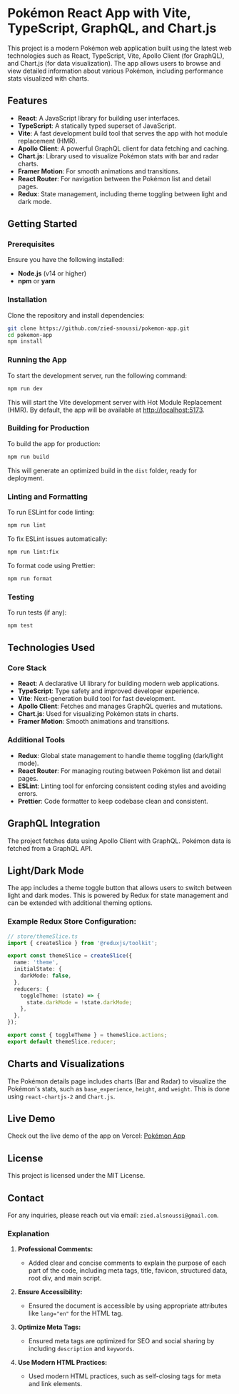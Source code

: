 # Pokémon React App with Vite, TypeScript, GraphQL, and Chart.js

This project is a modern Pokémon web application built using the latest web technologies such as React, TypeScript, Vite, Apollo Client (for GraphQL), and Chart.js (for data visualization). The app allows users to browse and view detailed information about various Pokémon, including performance stats visualized with charts.

## Features

- **React**: A JavaScript library for building user interfaces.
- **TypeScript**: A statically typed superset of JavaScript.
- **Vite**: A fast development build tool that serves the app with hot module replacement (HMR).
- **Apollo Client**: A powerful GraphQL client for data fetching and caching.
- **Chart.js**: Library used to visualize Pokémon stats with bar and radar charts.
- **Framer Motion**: For smooth animations and transitions.
- **React Router**: For navigation between the Pokémon list and detail pages.
- **Redux**: State management, including theme toggling between light and dark mode.

## Getting Started

### Prerequisites

Ensure you have the following installed:

- **Node.js** (v14 or higher)
- **npm** or **yarn**

### Installation

Clone the repository and install dependencies:

```bash
git clone https://github.com/zied-snoussi/pokemon-app.git
cd pokemon-app
npm install
```

### Running the App

To start the development server, run the following command:

```bash
npm run dev
```

This will start the Vite development server with Hot Module Replacement (HMR). By default, the app will be available at [http://localhost:5173](http://localhost:5173).

### Building for Production

To build the app for production:

```bash
npm run build
```

This will generate an optimized build in the `dist` folder, ready for deployment.

### Linting and Formatting

To run ESLint for code linting:

```bash
npm run lint
```

To fix ESLint issues automatically:

```bash
npm run lint:fix
```

To format code using Prettier:

```bash
npm run format
```

### Testing

To run tests (if any):

```bash
npm test
```

## Technologies Used

### Core Stack

- **React**: A declarative UI library for building modern web applications.
- **TypeScript**: Type safety and improved developer experience.
- **Vite**: Next-generation build tool for fast development.
- **Apollo Client**: Fetches and manages GraphQL queries and mutations.
- **Chart.js**: Used for visualizing Pokémon stats in charts.
- **Framer Motion**: Smooth animations and transitions.

### Additional Tools

- **Redux**: Global state management to handle theme toggling (dark/light mode).
- **React Router**: For managing routing between Pokémon list and detail pages.
- **ESLint**: Linting tool for enforcing consistent coding styles and avoiding errors.
- **Prettier**: Code formatter to keep codebase clean and consistent.

## GraphQL Integration

The project fetches data using Apollo Client with GraphQL. Pokémon data is fetched from a GraphQL API.

## Light/Dark Mode

The app includes a theme toggle button that allows users to switch between light and dark modes. This is powered by Redux for state management and can be extended with additional theming options.

### Example Redux Store Configuration:

```ts
// store/themeSlice.ts
import { createSlice } from '@reduxjs/toolkit';

export const themeSlice = createSlice({
  name: 'theme',
  initialState: {
    darkMode: false,
  },
  reducers: {
    toggleTheme: (state) => {
      state.darkMode = !state.darkMode;
    },
  },
});

export const { toggleTheme } = themeSlice.actions;
export default themeSlice.reducer;
```

## Charts and Visualizations

The Pokémon details page includes charts (Bar and Radar) to visualize the Pokémon's stats, such as `base_experience`, `height`, and `weight`. This is done using `react-chartjs-2` and `Chart.js`.

## Live Demo

Check out the live demo of the app on Vercel: [Pokémon App](https://pokemon-app-beta-rouge.vercel.app/)

## License

This project is licensed under the MIT License.

## Contact

For any inquiries, please reach out via email: `zied.alsnoussi@gmail.com`.


### Explanation

1. **Professional Comments:**
   - Added clear and concise comments to explain the purpose of each part of the code, including meta tags, title, favicon, structured data, root div, and main script.

2. **Ensure Accessibility:**
   - Ensured the document is accessible by using appropriate attributes like `lang="en"` for the HTML tag.

3. **Optimize Meta Tags:**
   - Ensured meta tags are optimized for SEO and social sharing by including `description` and `keywords`.

4. **Use Modern HTML Practices:**
   - Used modern HTML practices, such as self-closing tags for meta and link elements.